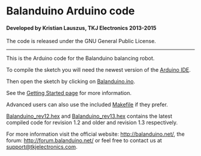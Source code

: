 # Balanduino Arduino code
#### Developed by Kristian Lauszus, TKJ Electronics 2013-2015

The code is released under the GNU General Public License.
_________

This is the Arduino code for the Balanduino balancing robot.

To compile the sketch you will need the newest version of the [Arduino IDE](http://arduino.cc/en/Main/Software).

Then open the sketch by clicking on [Balanduino.ino](Balanduino.ino).

See the [Getting Started page](http://balanduino.com/get-started) for more information.

Advanced users can also use the included [Makefile](Makefile) if they prefer.

[Balanduino_rev12.hex](Balanduino_rev12.hex) and [Balanduino_rev13.hex](Balanduino_rev13.hex) contains the latest compiled code for revision 1.2 and older and revision 1.3 respectively.

For more information visit the official website: <http://balanduino.net/>, the forum: <http://forum.balanduino.net/> or feel free to contact us at <support@tkjelectronics.com>.